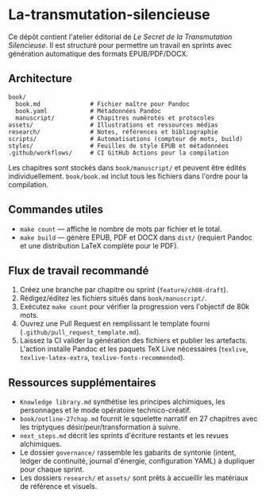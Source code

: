 # La-transmutation-silencieuse

Ce dépôt contient l'atelier éditorial de *Le Secret de la Transmutation Silencieuse*. Il est structuré pour permettre un travail en sprints avec génération automatique des formats EPUB/PDF/DOCX.

## Architecture
```
book/
  book.md              # Fichier maître pour Pandoc
  book.yaml            # Métadonnées Pandoc
  manuscript/          # Chapitres numérotés et protocoles
assets/                # Illustrations et ressources médias
research/              # Notes, références et bibliographie
scripts/               # Automatisations (compteur de mots, build)
styles/                # Feuilles de style EPUB et métadonnées
.github/workflows/     # CI GitHub Actions pour la compilation
```

Les chapitres sont stockés dans `book/manuscript/` et peuvent être édités individuellement. `book/book.md` inclut tous les fichiers dans l'ordre pour la compilation.

## Commandes utiles
- `make count` — affiche le nombre de mots par fichier et le total.
- `make build` — génère EPUB, PDF et DOCX dans `dist/` (requiert Pandoc et une distribution LaTeX complète pour le PDF).

## Flux de travail recommandé
1. Créez une branche par chapitre ou sprint (`feature/ch08-draft`).
2. Rédigez/éditez les fichiers situés dans `book/manuscript/`.
3. Exécutez `make count` pour vérifier la progression vers l'objectif de 80k mots.
4. Ouvrez une Pull Request en remplissant le template fourni (`.github/pull_request_template.md`).
5. Laissez la CI valider la génération des fichiers et publier les artefacts. L'action installe Pandoc et les paquets TeX Live
   nécessaires (`texlive`, `texlive-latex-extra`, `texlive-fonts-recommended`).

## Ressources supplémentaires
- `Knowledge library.md` synthétise les principes alchimiques, les personnages et le mode opératoire technico-créatif.
- `book/outline-27chap.md` fournit le squelette narratif en 27 chapitres avec les triptyques désir/peur/transformation à suivre.
- `next_steps.md` décrit les sprints d'écriture restants et les revues alchimiques.
- Le dossier `governance/` rassemble les gabarits de syntonie (intent, ledger de continuité, journal d'énergie, configuration YAML) à dupliquer pour chaque sprint.
- Les dossiers `research/` et `assets/` sont prêts à accueillir les matériaux de référence et visuels.

